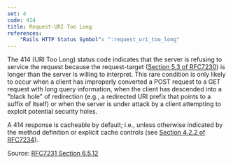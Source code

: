```yaml
---
set: 4
code: 414
title: Request-URI Too Long
references:
    "Rails HTTP Status Symbol": ":request_uri_too_long"
---
```


The 414 (URI Too Long) status code indicates that the server is refusing to
service the request because the request-target ([Section 5.3 of RFC7230][2]) is
longer than the server is willing to interpret. This rare condition is only
likely to occur when a client has improperly converted a POST request to a GET
request with long query information, when the client has descended into a "black
hole" of redirection (e.g., a redirected URI prefix that points to a suffix of
itself) or when the server is under attack by a client attempting to exploit
potential security holes.

A 414 response is cacheable by default; i.e., unless otherwise indicated by the
method definition or explicit cache controls
(see [Section 4.2.2 of RFC7234][3]).

Source: [RFC7231 Section 6.5.12][1]

[1]: <http://tools.ietf.org/html/rfc7231#section-6.5.12>
[2]: <http://tools.ietf.org/html/rfc7231#section-5.3>
[3]: <http://tools.ietf.org/html/rfc7234#section-4.2.2>
